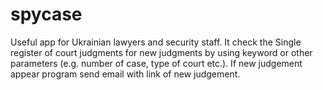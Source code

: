 # spycase
Useful app for Ukrainian lawyers and security staff. It check the Single register of court judgments for new judgments by using keyword or other parameters (e.g. number of case, type of court etc.).  If new judgement appear program send email with link of new judgement.
